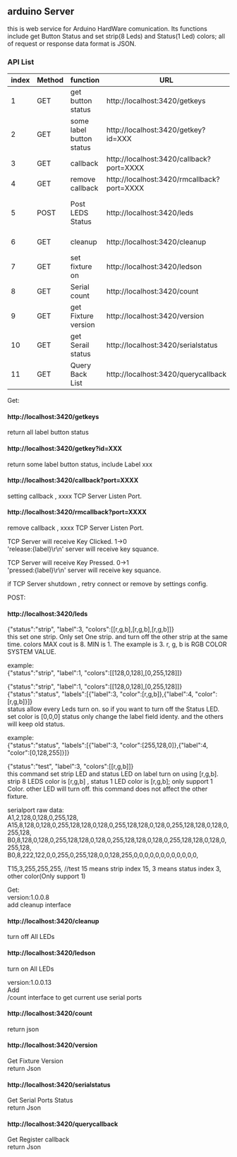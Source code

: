 ﻿
## arduino Server  
this is web service for Arduino HardWare comunication. Its functions include get Button Status and set strip(8 Leds) and Status(1 Led) colors;
all of request or response data format is JSON.

### API List   
|index|Method| function      | URL | Description |
| --- |---| ----------- |---- | ----------- |
|1|GET|   get button status    | http://localhost:3420/getkeys |       |
|2|GET|  some label button status     | http://localhost:3420/getkey?id=XXX |       |
|3|GET|  callback     | http://localhost:3420/callback?port=XXXX |  xxxx Server Listen port     |
|4|GET|  remove callback     | http://localhost:3420/rmcallback?port=XXXX |       |
|5|POST|  Post LEDS Status    | http://localhost:3420/leds |  Set LED Color, Only this is POST    |
|6|GET|   cleanup    | http://localhost:3420/cleanup |  clear all fixture     |
|7|GET| set fixture on     | http://localhost:3420/ledson |    all fixture LED ON    |
|8|GET|  Serial count     | http://localhost:3420/count |   get Opened serial port    |
|9|GET|   get Fixture version    | http://localhost:3420/version |  get version     |
|10|GET|   get Serail status    | http://localhost:3420/serialstatus |       |
|11|GET|  Query Back List     | http://localhost:3420/querycallback |   Query register Callback    |


Get:  
#### http://localhost:3420/getkeys   
return all label button status   
#### http://localhost:3420/getkey?id=XXX    
return some label button status, include Label xxx    


#### http://localhost:3420/callback?port=XXXX    
setting callback , xxxx TCP Server Listen Port.    

#### http://localhost:3420/rmcallback?port=XXXX    
remove callback , xxxx TCP Server Listen Port.    

TCP Server will receive Key Clicked. 1->0    
'release:{label}\r\n'    server will receive key squance.    

TCP Server will receive Key Pressed. 0->1    
'pressed:{label}\r\n'    server will receive key squance.    

if TCP Server shutdown , retry connect or remove by settings config.    

POST:   
#### http://localhost:3420/leds   
{"status":"strip",  "label":3,  "colors":[[r,g,b],[r,g,b],[r,g,b]]}   
this set one strip. Only set One strip. and turn off the other strip at the same time.
colors MAX cout is 8. MIN is 1. The example is 3. r, g, b is RGB COLOR SYSTEM VALUE.

example:   
{"status":"strip",  "label":1,  "colors":[[128,0,128],[0,255,128]]}   

{"status":"strip",  "label":1,  "colors":[[128,0,128],[0,255,128]]}   
{"status":"status",  "labels":[{"label":3,  "color":[r,g,b]},{"label":4,  "color":[r,g,b]}]}   
status allow every Leds turn on. so if you want to turn off the Status LED. set color is  [0,0,0]
status only change the label field identy. and the others will keep old status.

example:   
{"status":"status",  "labels":[{"label":3,  "color":[255,128,0]},{"label":4,  "color":[0,128,255]}]}   


{"status":"test",  "label":3,  "colors":[[r,g,b]]}    
this command set strip LED and status LED on label turn on using [r,g,b]. strip 8 LEDS color is [r,g,b] , status 1 LED color is [r,g,b]; only support 1 Color.
other LED will turn off. this command does not affect the other fixture.   

serialport raw data:   
A1,2,128,0,128,0,255,128,   
A15,8,128,0,128,0,255,128,128,0,128,0,255,128,128,0,128,0,255,128,128,0,128,0,255,128,   
B0,8,128,0,128,0,255,128,128,0,128,0,255,128,128,0,128,0,255,128,128,0,128,0,255,128,   
B0,8,222,122,0,0,255,0,255,128,0,0,128,255,0,0,0,0,0,0,0,0,0,0,0,0,   

T15,3,255,255,255,  //test  15 means strip index 15, 3 means status index 3, other color(Only support 1)   

Get:   
version:1.0.0.8   
add cleanup interface   
#### http://localhost:3420/cleanup   
turn off All LEDs   
#### http://localhost:3420/ledson   
turn on All LEDs  

version:1.0.0.13   
Add   
/count interface to get current use serial ports  
#### http://localhost:3420/count   
return json   

#### http://localhost:3420/version   
Get Fixture Version   
return Json    


#### http://localhost:3420/serialstatus    
Get Serial Ports Status    
return Json   


#### http://localhost:3420/querycallback    
Get Register callback    
return Json    
